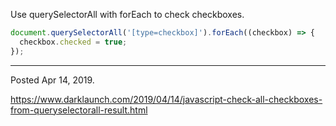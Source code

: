 Use querySelectorAll with forEach to check checkboxes.

```javascript
document.querySelectorAll('[type=checkbox]').forEach((checkbox) => {
  checkbox.checked = true;
});
```

---

Posted Apr 14, 2019.

https://www.darklaunch.com/2019/04/14/javascript-check-all-checkboxes-from-queryselectorall-result.html